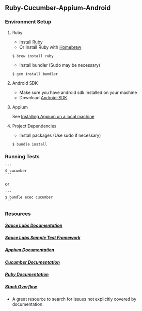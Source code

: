 ## Ruby-Cucumber-Appium-Android

### Environment Setup


1. Ruby
    * Install [Ruby](https://www.ruby-lang.org/en/documentation/installation/)
    * Or Install Ruby with [Homebrew](http://brew.sh/)
    ```
    $ brew install ruby
    ```
    * Install bundler (Sudo may be necessary)
    ```
    $ gem install bundler
    ```

2. Android SDK
    * Make sure you have android sdk installed on your machine
    * Download [Android-SDK](https://developer.android.com/studio/)

3. Appium

    See [Installing Appium on a local machine](APPIUM.md)

3. Project Dependencies
	* Install packages (Use sudo if necessary)
	```
	$ bundle install
	```

### Running Tests

	```
	$ cucumber
	```
or

    ```
	$ bundle exec cucumber
	```

### Resources
##### [Sauce Labs Documentation](https://wiki.saucelabs.com/)

##### [Sauce Labs Sample Test Framework](https://github.com/saucelabs-sample-test-frameworks)

##### [Appium Documentation](http://appium.io/slate/en/master/)

##### [Cucumber Documentation](https://cucumber.io/docs/reference)

##### [Ruby Documentation](http://ruby-doc.org/)

##### [Stack Overflow](http://stackoverflow.com/)
* A great resource to search for issues not explicitly covered by documentation.
